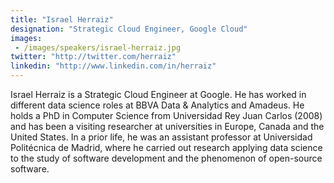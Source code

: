 ```yaml
---
title: "Israel Herraiz"
designation: "Strategic Cloud Engineer, Google Cloud"
images: 
 - /images/speakers/israel-herraiz.jpg
twitter: "http://twitter.com/herraiz"
linkedin: "http://www.linkedin.com/in/herraiz"
---
```


Israel Herraiz is a Strategic Cloud Engineer at Google. He has worked in different data science roles at BBVA Data & Analytics and Amadeus. He holds a PhD in Computer Science from Universidad Rey Juan Carlos (2008) and has been a visiting researcher at universities in Europe, Canada and the United States. In a prior life, he was an assistant professor at Universidad Politécnica de Madrid, where he carried out research applying data science to the study of software development and the phenomenon of open-source software.